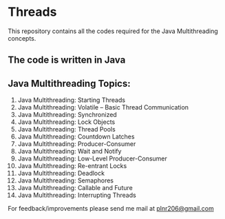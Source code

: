 # Threads
This repository contains all the codes required for the Java Multithreading concepts.

## The code is written in Java

## Java Multithreading Topics:
1. Java Multithreading: Starting Threads
2. Java Multithreading: Volatile – Basic Thread Communication
3. Java Multithreading: Synchronized
4. Java Multithreading: Lock Objects
5. Java Multithreading: Thread Pools
6. Java Multithreading: Countdown Latches
7. Java Multithreading: Producer-Consumer
8. Java Multithreading: Wait and Notify
9. Java Multithreading: Low-Level Producer-Consumer
10. Java Multithreading: Re-entrant Locks
11. Java Multithreading: Deadlock
12. Java Multithreading: Semaphores
13. Java Multithreading: Callable and Future 
14. Java Multithreading: Interrupting Threads

For feedback/improvements please send me mail at plnr206@gmail.com 
